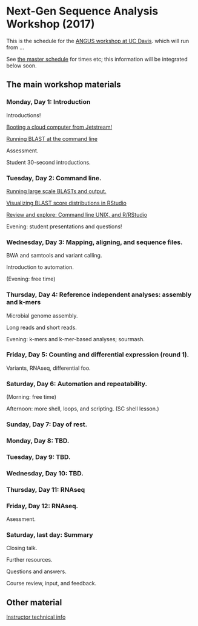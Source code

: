 # Next-Gen Sequence Analysis Workshop (2017)

This is the schedule for the
[ANGUS workshop at UC Davis](http://ivory.idyll.org/dibsi/ANGUS.html).
which will run from ...

See [the master schedule](http://ivory.idyll.org/dibsi/SCHEDULE.html) for
times etc; this information will be integrated below soon.

## The main workshop materials

### Monday, Day 1: Introduction

Introductions!

[Booting a cloud computer from Jetstream!](jetstream/boot.html)

[Running BLAST at the command line](running-command-line-blast.html)

Assessment.

Student 30-second introductions.

### Tuesday, Day 2: Command line.

[Running large scale BLASTs and output.](running-blast-large-scale.html)

[Visualizing BLAST score distributions in RStudio](visualizing-blast-scores-with-RStudio.html)

[Review and explore: Command line UNIX, and R/RStudio](command-line-and-rstudio.html)

Evening: student presentations and questions!

### Wednesday, Day 3: Mapping, aligning, and sequence files.

BWA and samtools and variant calling.

Introduction to automation.

(Evening: free time)

### Thursday, Day 4: Reference independent analyses: assembly and k-mers

Microbial genome assembly.

Long reads and short reads.

Evening: k-mers and k-mer-based analyses; sourmash.

### Friday, Day 5: Counting and differential expression (round 1).

Variants, RNAseq, differential foo.

### Saturday, Day 6: Automation and repeatability.

(Morning: free time)

Afternoon: more shell, loops, and scripting. (SC shell lesson.)

### Sunday, Day 7: Day of rest.

### Monday, Day 8: TBD.

### Tuesday, Day 9: TBD.

### Wednesday, Day 10: TBD.

### Thursday, Day 11: RNAseq

### Friday, Day 12: RNAseq.

Asessment.

### Saturday, last day: Summary

Closing talk.

Further resources.

Questions and answers.

Course review, input, and feedback.

## Other material

[Instructor technical info](for-instructors/index)
